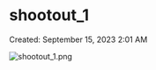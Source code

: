 # shootout_1

Created: September 15, 2023 2:01 AM

![shootout_1.png](shootout_1%20043b009016bb4766acc9341b3611b3a2/shootout_1.png)